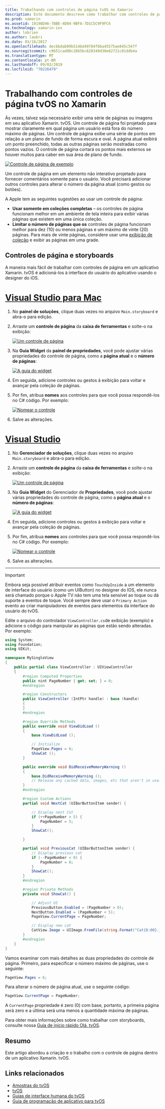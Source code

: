 ```yaml
---
title: Trabalhando com controles de página tvOS no Xamarin
description: Este documento descreve como trabalhar com controles de página tvOS em um aplicativo criado com o Xamarin. Ele fornece uma descrição de alto nível dos controles de página, discute como configurá-los em storyboards e examina como responder a eventos de alteração de página.
ms.prod: xamarin
ms.assetid: 19198D46-7BBE-4D04-9BFA-7D1C5C9F9FC6
ms.technology: xamarin-ios
author: lobrien
ms.author: laobri
ms.date: 03/16/2017
ms.openlocfilehash: decbbdab09b514bd49784f6ba45575ae845c547f
ms.sourcegitcommit: c9651cad80c2865bc628349d30e82721c01ddb4a
ms.translationtype: MT
ms.contentlocale: pt-BR
ms.lasthandoff: 09/03/2019
ms.locfileid: "70226479"
---
```

# <a name="working-with-tvos-page-controls-in-xamarin"></a>Trabalhando com controles de página tvOS no Xamarin

Às vezes, talvez seja necessário exibir uma série de páginas ou imagens em seu aplicativo Xamarin. tvOS. Um controle de página foi projetado para mostrar claramente em qual página um usuário está fora do número máximo de páginas. Um controle de página exibe uma série de pontos em relação a um plano de fundo de forma escura e oval. A página atual exibirá um ponto preenchido, todas as outras páginas serão mostradas como pontos vazios. O controle de página cortará os pontos mais externos se houver muitos para caber em sua área de plano de fundo.

[![](page-controls-images/page01.png "Controle de página de exemplo")](page-controls-images/page01.png#lightbox)

Um controle de página em um elemento não interativo projetado para fornecer comentários somente para o usuário. Você precisará adicionar outros controles para alterar o número da página atual (como gestos ou botões).

A Apple tem as seguintes sugestões ao usar um controle de página:

- **Usar somente em coleções completas** – os controles de página funcionam melhor em um ambiente de tela inteira para exibir várias páginas que existem em uma única coleção.
- **Limitar o número de páginas que os** controles de página funcionam melhor para dez (10) ou menos páginas e um máximo de vinte (20) páginas. Para mais de vinte páginas, considere usar uma [exibição de coleção](~/ios/tvos/user-interface/collection-views.md) e exibir as páginas em uma grade.

<a name="Page-Controls-and-Storyboards" />

## <a name="page-controls-and-storyboards"></a>Controles de página e storyboards

A maneira mais fácil de trabalhar com controles de página em um aplicativo Xamarin. tvOS é adicioná-los à interface do usuário do aplicativo usando o designer do iOS.

# <a name="visual-studio-for-mactabmacos"></a>[Visual Studio para Mac](#tab/macos)


1. No **painel de soluções**, clique duas vezes no arquivo `Main.storyboard` e abra-o para edição.
1. Arraste um **controle de página** da **caixa de ferramentas** e solte-o na exibição:

    [![](page-controls-images/page02.png "Um controle de página")](page-controls-images/page02.png#lightbox)
1. Na **Guia Widget** da **painel de propriedades**, você pode ajustar várias propriedades do controle de página, como a **página atual** e o **número de páginas**:

    [![](page-controls-images/page03.png "A guia do widget")](page-controls-images/page03.png#lightbox)
1. Em seguida, adicione controles ou gestos à exibição para voltar e avançar pela coleção de páginas.
1. Por fim, atribua **nomes** aos controles para que você possa respondê-los no C# código. Por exemplo:

    [![](page-controls-images/page04.png "Nomear o controle")](page-controls-images/page04.png#lightbox)
1. Salve as alterações.


# <a name="visual-studiotabwindows"></a>[Visual Studio](#tab/windows)


1. No **Gerenciador de soluções**, clique duas vezes no arquivo `Main.storyboard` e abra-o para edição.
1. Arraste um **controle de página** da **caixa de ferramentas** e solte-o na exibição:

    [![](page-controls-images/page02-vs.png "Um controle de página")](page-controls-images/page02-vs.png#lightbox)
1. Na **Guia Widget** do Gerenciador de **Propriedades**, você pode ajustar várias propriedades do controle de página, como a **página atual** e o **número de páginas**:

    [![](page-controls-images/page03-vs.png "A guia do widget")](page-controls-images/page03-vs.png#lightbox)
1. Em seguida, adicione controles ou gestos à exibição para voltar e avançar pela coleção de páginas.
1. Por fim, atribua **nomes** aos controles para que você possa respondê-los no C# código. Por exemplo:

    [![](page-controls-images/page04-vs.png "Nomear o controle")](page-controls-images/page04-vs.png#lightbox)
1. Salve as alterações.


-----

> [!IMPORTANT]
> Embora seja possível atribuir eventos como `TouchUpInside` a um elemento de interface do usuário (como um UIButton) no designer do IOS, ele nunca será chamado porque o Apple TV não tem uma tela sensível ao toque ou dá suporte a eventos de toque. Você sempre deve usar o `Primary Action` evento ao criar manipuladores de eventos para elementos da interface do usuário do tvOS.

Edite o arquivo do controlador `ViewController.cs`de exibição (exemplo) e adicione o código para manipular as páginas que estão sendo alteradas. Por exemplo:

```csharp
using System;
using Foundation;
using UIKit;

namespace MySingleView
{
    public partial class ViewController : UIViewController
    {
        #region Computed Properties
        public nint PageNumber { get; set; } = 0;
        #endregion

        #region Constructors
        public ViewController (IntPtr handle) : base (handle)
        {
        }
        #endregion

        #region Override Methods
        public override void ViewDidLoad ()
        {
            base.ViewDidLoad ();

            // Initialize
            PageView.Pages = 6;
            ShowCat ();
        }

        public override void DidReceiveMemoryWarning ()
        {
            base.DidReceiveMemoryWarning ();
            // Release any cached data, images, etc that aren't in use.
        }
        #endregion

        #region Custom Actions
        partial void NextCat (UIBarButtonItem sender) {

            // Display next Cat
            if (++PageNumber > 5) {
                PageNumber = 5;
            }
            ShowCat();

        }

        partial void PreviousCat (UIBarButtonItem sender) {
            // Display previous cat
            if (--PageNumber < 0) {
                PageNumber = 0;
            }
            ShowCat();
        }
        #endregion

        #region Private Methods
        private void ShowCat() {

            // Adjust UI
            PreviousButton.Enabled = (PageNumber > 0);
            NextButton.Enabled = (PageNumber < 5);
            PageView.CurrentPage = PageNumber;

            // Display new cat
            CatView.Image = UIImage.FromFile(string.Format("Cat{0:00}.jpg",PageNumber+1));
        }
        #endregion
    }
}
```

Vamos examinar com mais detalhes as duas propriedades do controle de página. Primeiro, para especificar o número máximo de páginas, use o seguinte:

```csharp
PageView.Pages = 6;
```

Para alterar o número de página atual, use o seguinte código:

```csharp
PageView.CurrentPage = PageNumber;
```

A `CurrentPage` propriedade é zero (0) com base, portanto, a primeira página será zero e a última será uma menos a quantidade máxima de páginas.

Para obter mais informações sobre como trabalhar com storyboards, consulte nossa [Guia de início rápido Olá, tvOS](~/ios/tvos/get-started/hello-tvos.md).

<a name="Summary" />

## <a name="summary"></a>Resumo

Este artigo abordou a criação e o trabalho com o controle de página dentro de um aplicativo Xamarin. tvOS.



## <a name="related-links"></a>Links relacionados

- [Amostras do tvOS](https://docs.microsoft.com/samples/browse/?products=xamarin&term=Xamarin.iOS+tvOS)
- [tvOS](https://developer.apple.com/tvos/)
- [Guias de interface humana do tvOS](https://developer.apple.com/tvos/human-interface-guidelines/)
- [Guia de programação de aplicativo para tvOS](https://developer.apple.com/library/prerelease/tvos/documentation/General/Conceptual/AppleTV_PG/)
